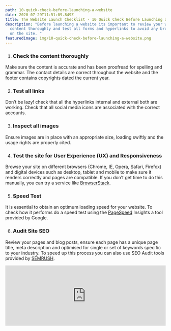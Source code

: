 ```yaml
---
path: 10-quick-check-before-launching-a-website
date: 2020-07-29T11:51:09.849Z
title: The Website Launch Checklist - 10 Quick Check Before Launching a Website
description: "Before launching a website its important to review your website
  content thoroughly and test all forms and hyperlinks to avoid any broken links
  on the site. "
featuredimage: img/10-quick-check-before-launching-a-website.png
---
```

<!--StartFragment-->

1. ### Check the content thoroughly

Make sure the content is accurate and has been proofread for spelling and grammar. The contact details are correct throughout the website and the footer contains copyrights dated the current year.



2. ### Test all links

Don’t be lazy! check that all the hyperlinks internal and external both are working. Check that all social media icons are associated with the correct accounts.



3. ### Inspect all images

Ensure images are in place with an appropriate size, loading swiftly and the usage rights are properly cited.

4. ### Test the site for User Experience (UX) and Responsiveness

Browse your site on different browsers (Chrome, IE, Opera, Safari, Firefox) and digital devices such as desktop, tablet and mobile to make sure it renders correctly and pages are compatible. If you don’t get time to do this manually, you can try a service like [BrowserStack](https://www.browserstack.com/).



5. ### Speed Test

It is essential to obtain an optimum loading speed for your website. To check how it performs do a speed test using the [PageSpeed](https://developers.google.com/speed/pagespeed/insights/) Insights a tool provided by Google.



6. ### Audit Site SEO

Review your pages and blog posts, ensure each page has a unique page title, meta description and optimised for single or set of keywords specific to your industry. To speed up this process you can also use SEO Audit tools provided by [SEMRUSH](https://www.semrush.com/lp/site-audit-do/en/?ref=1069449657&utm_campaign=landing_site_audit&utm_source=berush&utm_medium=promo&utm_term=93).



<iframe src="https://pm.berush.com/widgets/site-audit-interactive/?ref=1069449657&utm_campaign=widget_site_audit_widget&utm_source=berush&utm_medium=promo&utm_term=12&new_window=true&color=55&lang=en" frameborder="0" scrolling="no" width="100%" height="190" />



7. Set up analytics

It is extremely important to capture web data and analytics as it enables you to examine your website performance and visitors engagement. To do this you can use [Google Analytics](https://analytics.google.com/analytics/web/#/) a comprehensive analytical tool which provides detail statistics that includes the audience demographics, the time visitors spend on your website and which pages they visit the most.



8. Build and submit a sitemap

Create a dynamic XML Sitemap and don’t forget to submit your sitemap.xml file to search engines. This will provide your site architecture information to search engines as a result page load time is optimised.



9. Check forms

If your website contains contact and newsletter signup forms, you must test them to check if the contact forms are submitting data properly, thank you message is displayed after form submission and you receive form data on the correct email address. If your signup forms are linked to platforms like MailChimp you must try subscribing with your email address to confirm that you receive all associated automated messages such as welcome emails.



10. Website backup

Lastly, ensure to have a backup copy of your final website which you can utilise it in future in case you experience data loss or corruption due to malicious attack.



<!--EndFragment-->